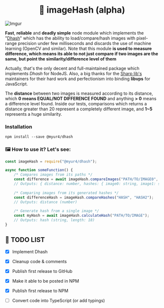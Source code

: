 
<div align="center">
  <h1>🔎 imageHash (alpha)</h1>
</div>

![Imgur](https://i.imgur.com/0yaLSxn.png)

**Fast**, **reliable** and **deadly simple** node module which implements the "[Dhash](https://www.hackerfactor.com/blog/?/archives/529-Kind-of-Like-That.html)" which has the ability to load/compare/hash images with pixel-range precision under few milliseconds and discards the use of machine learning (OpenCV and similar). Note that this module **is used to measure difference, which means its able to not just compare if two images are the same, but point the similarity/difference level of them**

Actually, that's the only decent and full-maintained package which implements *Dhash* for NodeJS. Also, a big thanks for the [Sharp lib's](https://github.com/lovell/sharp) maintainers for their hard work and perfectionism into binding **libvps** for JavaScript.

The **distance** between two images is measured according to its distance, which **0 means EQUAL/NOT DIFFERENCE FOUND** and anything **> 0** means a difference level found. Inside our tests, comparisons which returns a distance greater than 20 represent a completely different image, and **1~5** represents a huge similarity.

### Installation

```
npm install --save @myur4/dhash
```

### 🖼️ How to use it? Let's see:

```js
const imageHash = require("@myur4/dhash");

async function someFunction() {
    /* Compares images from its paths */
    const difference = await imageHash.compareImages("PATH/TO/IMAGE0", "PATH/TO/IMAGE1");
    // Outputs: { distance: number, hashes: { image0: string, image1: string }}
    
    /* Comparing images from its generated hashes */
    const differenceHash = imageHash.compareHashes("HASH", "HASH2");
    // Outputs: distance (number)
    
    /* Generate hash from a single image */
    const myHash = await imageHash.calculateHash("PATH/TO/IMAGE");
    // Outputs: hash (string, length: 18)
}
```

## 📝 TODO LIST

- [x] Implement Dhash
- [x] Cleanup code & comments
- [x] Publish first release to GitHub
- [x] Make it able to be posted in NPM
- [x] Publish first release to NPM
- [ ] Convert code into TypeScript (or add typings)

